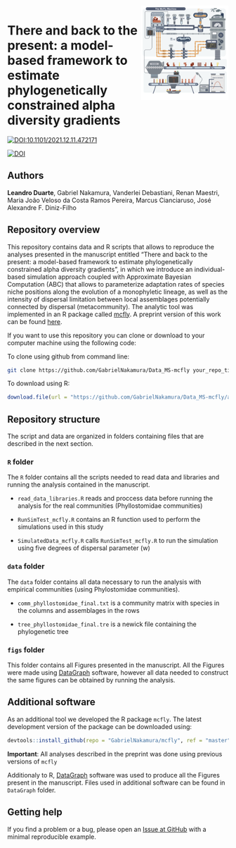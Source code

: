 
<img src="figs/Fig1.png" alt="mcfly logo" width="200px" align="right"/>

# There and back to the present: a model-based framework to estimate phylogenetically constrained alpha diversity gradients

[![DOI:10.1101/2021.12.11.472171](http://img.shields.io/badge/DOI-10.1101/2021.12.11.472171-B31B1B.svg)](https://www.biorxiv.org/content/10.1101/2021.12.11.472171v1)

[![DOI](https://zenodo.org/badge/438417407.svg)](https://zenodo.org/badge/latestdoi/438417407)

## Authors

**Leandro Duarte**, Gabriel Nakamura, Vanderlei Debastiani, Renan
Maestri, Maria João Veloso da Costa Ramos Pereira, Marcus Cianciaruso,
José Alexandre F. Diniz-Filho

## Repository overview

This repository contains data and R scripts that allows to reproduce the
analyses presented in the manuscript entitled “There and back to the
present: a model-based framework to estimate phylogenetically
constrained alpha diversity gradients”, in which we introduce an
individual-based simulation approach coupled with Approximate Bayesian
Computation (ABC) that allows to parameterize adaptation rates of
species niche positions along the evolution of a monophyletic lineage,
as well as the intensity of dispersal limitation between local
assemblages potentially connected by dispersal (metacommunity). The
analytic tool was implemented in an R package called
[mcfly](https://github.com/GabrielNakamura/mcfly). A preprint version of
this work can be found
[here](https://www.biorxiv.org/content/10.1101/2021.12.11.472171v1).

If you want to use this repository you can clone or download to your
computer machine using the following code:

To clone using github from command line:

``` bash
git clone https://github.com/GabrielNakamura/Data_MS-mcfly your_repo_title
```

To download using R:

``` r
download.file(url = "https://github.com/GabrielNakamura/Data_MS-mcfly/archive/main.zip", destfile = "Data_MS-mcfly.zip")
```

## Repository structure

The script and data are organized in folders containing files that are
described in the next section.

### `R` folder

The `R` folder contains all the scripts needed to read data and
libraries and running the analysis contained in the manuscript.

-   `read_data_libraries.R` reads and proccess data before running the
    analysis for the real communities (Phyllostomidae communities)

-   `RunSimTest_mcfly.R` contains an R function used to perform the
    simulations used in this study

-   `SimulatedData_mcfly.R` calls `RunSimTest_mcfly.R` to run the
    simulation using five degrees of dispersal parameter (w)

### `data` folder

The `data` folder contains all data necessary to run the analysis with
empirical communities (using Phylostomidae communities).

-   `comm_phyllostomidae_final.txt` is a community matrix with species
    in the columns and assemblages in the rows

-   `tree_phyllostomidae_final.tre` is a newick file containing the
    phylogenetic tree

### `figs` folder

This folder contains all Figures presented in the manuscript. All the
Figures were made using
[DataGraph](https://apps.apple.com/us/app/datagraph/id407412840?mt=12)
software, however all data needed to construct the same figures can be
obtained by running the analysis.

## Additional software

As an additional tool we developed the R package `mcfly`. The latest
development version of the package can be downloaded using:

``` r
devtools::install_github(repo = "GabrielNakamura/mcfly", ref = "master")
```

**Important**: All analyses described in the preprint was done using
previous versions of `mcfly`

Additionaly to R,
[DataGraph](https://apps.apple.com/us/app/datagraph/id407412840?mt=12)
software was used to produce all the Figures present in the manuscript.
Files used in additional software can be found in `DataGraph` folder.

## Getting help

If you find a problem or a bug, please open an [Issue at
GitHub](https://github.com/GabrielNakamura/Data_MS-mcfly/issues) with a
minimal reproducible example.
